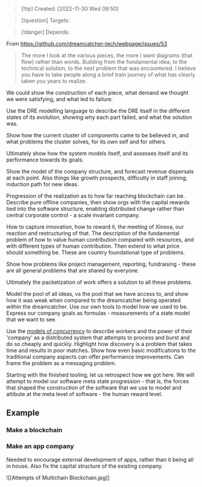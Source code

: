 >[!tip] Created: [2022-11-30 Wed 09:50]

>[!question] Targets: 

>[!danger] Depends: 

From https://github.com/dreamcatcher-tech/webpage/issues/53
> The more I look at the various pieces, the more I want diagrams (that flow) rather than words. Building from the fundamental idea, to the technical solution, to the next problem that was encountered. I believe you have to take people along a brief train journey of what has clearly taken you years to realize.

We could show the construction of each piece, what demand we thought we were satisfying, and what led to failure.

Use the DRE modelling language to describe the DRE itself in the different states of its evolution, showing why each part failed, and what the solution was.

Show how the current cluster of components came to be believed in, and what problems the cluster solves, for its own self and for others.

Ultimately show how the system models itself, and assesses itself and its performance towards its goals.

Show the model of the company structure, and forecast revenue dispersals at each point.  Also things like growth prospects, difficulty in staff joining, induction path for new ideas.

Progression of the realization as to how far reaching blockchain can be.  Describe pure offline companies, then show orgs with the capital rewards tied into the software structure, enabling distributed change rather than central corporate control - a scale invariant company.

How to capture innovation, how to reward it, the meeting of Xinova, our reaction and restructuring of that.  The description of the fundamental problem of how to value human contribution compared with resources, and with different types of human contribution.  Then extend to what price should something be.  These are country foundational type of problems.

Show how problems like project management, reporting, fundraising - these are all general problems that are shared by everyone.

Ultimately the packetization of work offers a solution to all these problems.

Model the pool of all ideas, vs the pool that we have access to, and show how it was weak when compared to the dreamcatcher being operated within the dreamcatcher.  Use our own tools to model how we used to be.  Express our company goals as formulas - measurements of a state model that we want to see.

Use the [models of concurrency](https://zguide.zeromq.org/docs/chapter2/#The-Dynamic-Discovery-Problem) to describe workers and the power of their 'company' as a distributed system that attempts to process and burst and do so cheaply and quickly.  Highlight how discovery is a problem that takes time and results in poor matches.  Show how even basic modifications to the traditional company aspects can offer performance improvements.  Can frame the problem as a messaging problem.

Starting with the finished tooling, let us retrospect how we got here.  We will attempt to model our software meta state progression - that is, the forces that shaped the construction of the software that we use to model and attibute at the meta level of software - the human reward level.

## Example
### Make a blockchain

### Make an app company
Needed to encourage external development of apps, rather than it being all in house.  Also fix the capital structure of the existing company.

![[Attempts of Multichain Blockchain.jpg]]